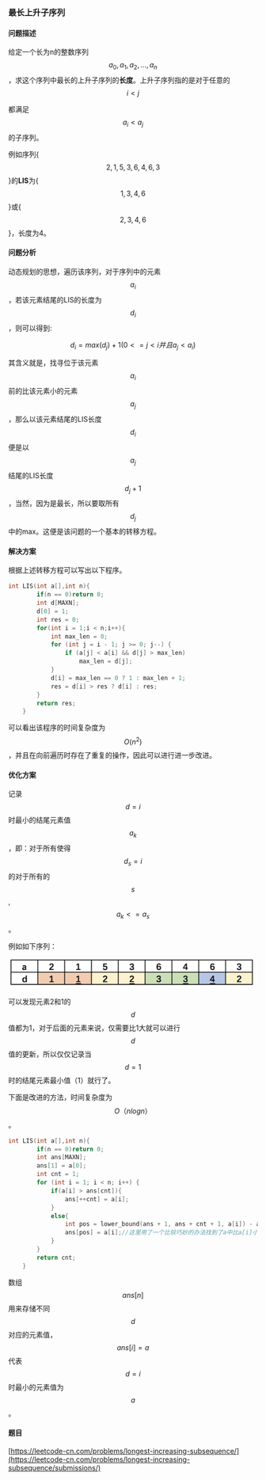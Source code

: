 ### 最长上升子序列

#### 问题描述

给定一个长为n的整数序列$${a_0,a_1,a_2,...,a_n}$$，求这个序列中最长的上升子序列的**长度**。上升子序列指的是对于任意的$$i<j$$

都满足$$a_i<a_j$$的子序列。

例如序列{$${2,1,5,3,6,4,6,3}$$}的**LIS**为{$$1,3,4,6$$}或{$$2,3,4,6$$}，长度为4。

#### 问题分析

动态规划的思想，遍历该序列，对于序列中的元素$$a_i$$，若该元素结尾的LIS的长度为$$d_i$$，则可以得到:


$$
d_i= max(d_j) + 1 (0 <=j < i并且a_j < a_i)
$$


其含义就是，找寻位于该元素$$a_i$$前的比该元素小的元素$$a_j$$，那么以该元素结尾的LIS长度$$d_i$$便是以$$a_j$$结尾的LIS长度$$d_j+1$$，当然，因为是最长，所以要取所有$$d_j$$中的max。这便是该问题的一个基本的转移方程。

#### 解决方案

根据上述转移方程可以写出以下程序。

```cpp
int LIS(int a[],int n){
        if(n == 0)return 0;
        int d[MAXN];
        d[0] = 1;
        int res = 0;
        for(int i = 1;i < n;i++){
            int max_len = 0;
            for (int j = i - 1; j >= 0; j--) {
                if (a[j] < a[i] && d[j] > max_len)
                    max_len = d[j];
            }
            d[i] = max_len == 0 ? 1 : max_len + 1;
            res = d[i] > res ? d[i] : res;
        }
        return res;
    }
```

可以看出该程序的时间复杂度为$$O(n^2)$$，并且在向前遍历时存在了重复的操作，因此可以进行进一步改进。

#### 优化方案

记录$$d = i$$时最小的结尾元素值$$a_k$$，即：对于所有使得$$d_s = i$$的对于所有的$$s$$,$$a_k <= a_s$$。

例如如下序列：

![](/assets/lis.png)

可以发现元素2和1的$$d$$值都为1，对于后面的元素来说，仅需要比1大就可以进行$$d$$值的更新，所以仅仅记录当$$d=1$$时的结尾元素最小值（1）就行了。

下面是改进的方法，时间复杂度为$$O（nlogn）$$。

```cpp
int LIS(int a[],int n){
        if(n == 0)return 0;
        int ans[MAXN];
        ans[1] = a[0];
        int cnt = 1;
        for (int i = 1; i < n; i++) {
            if(a[i] > ans[cnt]){
                ans[++cnt] = a[i];
            }
            else{
                int pos = lower_bound(ans + 1, ans + cnt + 1, a[i]) - ans;
                ans[pos] = a[i];//这里用了一个比较巧妙的办法找到了a中比a[i]小的元素，并将其插入了ans中
            }
        }
        return cnt;
    }
```

数组$$ans[n]$$用来存储不同$$d$$对应的元素值，$$ans[i] = a$$代表$$d=i$$时最小的元素值为$$a$$。

#### 题目

[https://leetcode-cn.com/problems/longest-increasing-subsequence/](https://leetcode-cn.com/problems/longest-increasing-subsequence/submissions/)

